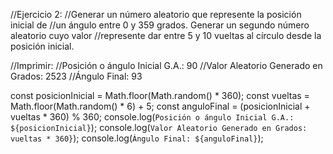 
//Ejercicio 2:
//Generar un número aleatorio que represente la posición inicial de 
//un ángulo entre 0 y 359 grados. Generar un segundo número aleatorio cuyo valor 
//represente dar entre 5 y 10 vueltas al círculo desde la posición inicial. 

//Imprimir:
//Posición o ángulo Inicial G.A.: 90
//Valor Aleatorio Generado en Grados: 2523
//Ángulo Final: 93


const posicionInicial = Math.floor(Math.random() * 360);
const vueltas = Math.floor(Math.random() * 6) + 5;
const anguloFinal = (posicionInicial + vueltas * 360) % 360;
console.log(`Posición o ángulo Inicial G.A.: ${posicionInicial}`);
console.log(`Valor Aleatorio Generado en Grados: vueltas * 360}`);
console.log(`Ángulo Final: ${anguloFinal}`);
